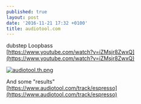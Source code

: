 ```yaml
---
published: true
layout: post
date: '2016-11-21 17:32 +0100'
title: audiotool.com
---
```

dubstep Loopbass  
[https://www.youtube.com/watch?v=iZMsjr8ZwxQ](https://www.youtube.com/watch?v=iZMsjr8ZwxQ)

[![audiotool.th.png](https://cdn.scrot.moe/images/2016/11/23/audiotool.th.png)](https://cdn.scrot.moe/images/2016/11/23/audiotool.png)

And some "results"  
[https://www.audiotool.com/track/espresso](https://www.audiotool.com/track/espresso)
